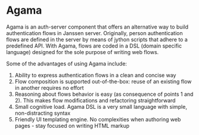 # Agama

Agama is an auth-server component that offers an alternative way to build authentication flows in Janssen server.
Originally, person authentication flows are defined in the server by means of jython scripts that adhere to a predefined API. With Agama, flows are coded in a DSL (domain specific language) designed for the sole purpose of writing web flows. 

Some of the advantages of using Agama include:

1. Ability to express authentication flows in a clean and concise way
1. Flow composition is supported out-of-the-box: reuse of an existing flow in another requires no effort
1. Reasoning about flows behavior is easy (as consequence of points 1 and 2). This makes flow modifications and refactoring straightforward
1. Small cognitive load. Agama DSL is a very small language with simple, non-distracting syntax
1. Friendly UI templating engine. No complexities when authoring web pages - stay focused on writing HTML markup
